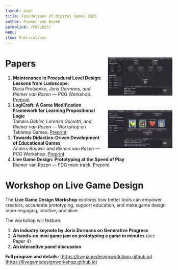 ```yaml
---
layout: page
title: Foundations of Digital Games 2025
author: Riemer van Rozen
permalink: /FDG2025/
menu:
item: Publications
---
```

<div style="width: 40%; float: right;">
  <div style="width: 100%; padding: 20px;">
    <a href="https://vrozen.github.io/Vie">
      <img src="/assets/Fig12_Mechanics.jpg">
    </a>
  </div>
  <div style="width: 100%; padding: 20px;">
    <a href="https://vrozen.github.io/Vie">
      <img src="/assets/Fig13_UI_Design.jpg">
    </a>
  </div>
</div>

# Papers
1. **Maintenance in Procedural Level Design: Lessons from Ludoscope.**<br>Daria Protsenko, *Joris Dormans, and Riemer van Rozen* — PCG Workshop. [Preprint](https://pcgworkshop.com/archive/protsenko2025maintenance.pdf)
2. **LogiCraft: A Game Modification Framework for Learning Propositional Logic**<br>Tamara *Dobler, Lorenzo Galeotti, and Riemer van Rozen* — Workshop on Tabletop Games. [Preprint](https://tabletopgamesworkshop.org/papers/logicraft_a_game_modification_framework_for_learning_propositional_logic.pdf)
3. **Towards Didactics-Driven Development of Educational Games**<br>*Anders Bouwer and Riemer van Rozen* — PCG Workshop. [Preprint](https://pcgworkshop.com/archive/bouwer2025didactics.pdf)
4. **Live Game Design: Prototyping at the Speed of Play**<br>Riemer van Rozen — FDG main track. [Preprint](assets/papers/FDG2025_LiveGameDesign_preprint.pdf)

# Workshop on Live Game Design
The **Live Game Design Workshop** explores how better tools can empower creators, accelerate prototyping, support education, and make game design more engaging, intuitive, and alive.

The workshop will feature:
1. **An industry keynote by Joris Dormans on Generative Progress**
2. **A hands-on mini game jam on prototyping a game in minutes** (see Paper 4)
3. **An interactive panel discussion**

**Full program and details:** [https://livegamedesignworkshop.github.io](https://livegamedesignworkshop.github.io)
